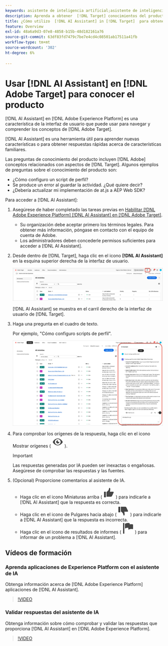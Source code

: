 ```yaml
---
keywords: asistente de inteligencia artificial;asistente de inteligencia artificial
description: Aprenda a obtener  [!DNL Target] conocimientos del producto con [!DNL AI Assistant].
title: ¿Cómo utilizo  [!DNL AI Assistant] in [!DNL Target]  para obtener conocimientos del producto?
feature: Overview
exl-id: 48a6a9d3-07e8-4858-b15b-48d182161a76
source-git-commit: 63df83fd7479c7be7e4cd4c08501ab17511a41fb
workflow-type: tm+mt
source-wordcount: '302'
ht-degree: 6%

---
```


# Usar [!DNL AI Assistant] en [!DNL Adobe Target] para conocer el producto

[!DNL AI Assistant] en [!DNL Adobe Experience Platform] es una característica de la interfaz de usuario que puede usar para navegar y comprender los conceptos de [!DNL Adobe Target].

[!DNL AI Assistant] es una herramienta útil para aprender nuevas características o para obtener respuestas rápidas acerca de características familiares.

Las preguntas de conocimiento del producto incluyen [!DNL Adobe] conceptos relacionados con aspectos de [!DNL Target]. Algunos ejemplos de preguntas sobre el conocimiento del producto son:

* ¿Cómo configuro un script de perfil?
* Se produce un error al guardar la actividad. ¿Qué quiere decir?
* ¿Debería actualizar mi implementación de at.js a AEP Web SDK?

Para acceder a [!DNL AI Assistant]:

1. Asegúrese de haber completado las tareas previas en [Habilitar [!DNL Adobe Experience Platform] [!DNL AI Assistant] en [!DNL Adobe Target]](/help/main/c-intro/enabling-ai-assistant.md).

   * Su organización debe aceptar primero los términos legales. Para obtener más información, póngase en contacto con el equipo de cuenta de Adobe.
   * Los administradores deben concederle permisos suficientes para acceder a [!DNL AI Assistant].

1. Desde dentro de [!DNL Target], haga clic en el icono **[!DNL AI Assistant]** en la esquina superior derecha de la interfaz de usuario.

   ![icono del Asistente de IA](/help/main/c-intro/assets/ai-assistant-icon.png)

   [!DNL AI Assistant] se muestra en el carril derecho de la interfaz de usuario de [!DNL Target].

1. Haga una pregunta en el cuadro de texto.

   Por ejemplo, &quot;Cómo configuro scripts de perfil&quot;.

   ![Asistente de IA con respuesta](/help/main/c-intro/assets/ai-assistant-answer.png)

1. Para comprobar los orígenes de la respuesta, haga clic en el icono Mostrar orígenes ( ![icono Mostrar orígenes](/help/main/assets/icons/Visibility.svg) ).

   >[!IMPORTANT]
   >
   >Las respuestas generadas por IA pueden ser inexactas o engañosas. Asegúrese de comprobar las respuestas y las fuentes.

1. (Opcional) Proporcione comentarios al asistente de IA.

   * Haga clic en el icono Miniaturas arriba ( ![Icono Miniaturas arriba](/help/main/assets/icons/ThumbUp.svg) ) para indicarle a [!DNL AI Assistant] que la respuesta es correcta.
   * Haga clic en el icono de Pulgares hacia abajo ( ![Icono de Pulgares hacia abajo](/help/main/assets/icons/ThumbDown.svg) ) para indicarle a [!DNL AI Assistant] que la respuesta es incorrecta.
   * Haga clic en el icono de resultados de informes ( ![icono de resultados de informes](/help/main/assets/icons/Flag.svg) ) para informar de un problema a [!DNL AI Assistant].

## Vídeos de formación

### Aprenda aplicaciones de Experience Platform con el asistente de IA

Obtenga información acerca de [!DNL Adobe Experience Platform] aplicaciones de [!DNL AI Assistant].

>[!VIDEO](https://video.tv.adobe.com/v/3441024/?learn=on&#x26;enablevpops)

### Validar respuestas del asistente de IA

Obtenga información sobre cómo comprobar y validar las respuestas que proporciona [!DNL AI Assistant] en [!DNL Adobe Experience Platform].

>[!VIDEO](https://video.tv.adobe.com/v/3441738/?learn=on&#x26;enablevpops)
